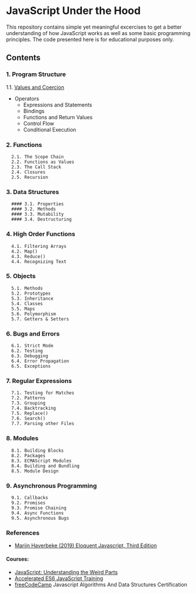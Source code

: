 # JavaScript Under the Hood

This repository contains simple yet meaningful excercises to get a better understanding of how JavaScript works as well as some
basic programming principles. The code presented here is for educational purposes only.


## Contents

### 1. Program Structure
   1.1. [Values and Coercion](https://github.com/nicolasleivab/JavaScript-Under-the-Hood/blob/master/Default_Values/app.js)
   - Operators
      - Expressions and Statements
      - Bindings
      - Functions and Return Values
      - Control Flow
      - Conditional Execution
### 2. Functions
      2.1. The Scope Chain
      2.2. Functions as Values
      2.3. The Call Stack
      2.4. Closures
      2.5. Recursion
### 3. Data Structures
      #### 3.1. Properties
      #### 3.2. Methods
      #### 3.3. Mutability
      #### 3.4. Destructuring
### 4. High Order Functions
      4.1. Filtering Arrays
      4.2. Map()
      4.3. Reduce()
      4.4. Recognizing Text
### 5. Objects
      5.1. Methods
      5.2. Prototypes
      5.3. Inheritance
      5.4. Classes
      5.5. Maps
      5.6. Polymorphism
      5.7. Getters & Setters
### 6. Bugs and Errors
      6.1. Strict Mode
      6.2. Testing
      6.3. Debugging
      6.4. Error Propagation
      6.5. Exceptions
### 7. Regular Expressions
      7.1. Testing for Matches
      7.2. Patterns
      7.3. Grouping
      7.4. Backtracking
      7.5. Replace()
      7.6. Search()
      7.7. Parsing other Files
### 8. Modules
      8.1. Building Blocks
      8.2. Packages
      8.3. ECMAScript Modules
      8.4. Building and Bundling
      8.5. Module Design
### 9. Asynchronous Programming
      9.1. Callbacks
      9.2. Promises
      9.3. Promise Chaining
      9.4. Async Functions
      9.5. Asynchronous Bugs


### References

- [Marijn Haverbeke (2019) Eloquent Javascript, Third Edition](https://eloquentjavascript.net/)
#### Courses:
- [JavaScript: Understanding the Weird Parts](https://www.udemy.com/understand-javascript/)
- [Accelerated ES6 JavaScript Training](https://www.udemy.com/es6-bootcamp-next-generation-javascript/)
- [freeCodeCamp](https://www.freecodecamp.org/) Javascript Algorithms And Data Structures Certification

